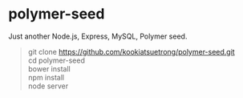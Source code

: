 polymer-seed
============
Just another Node.js, Express, MySQL, Polymer seed.<br/>
> git clone https://github.com/kookiatsuetrong/polymer-seed.git <br/>
> cd polymer-seed <br/>
> bower install <br/>
> npm install <br/>
> node server <br/>
